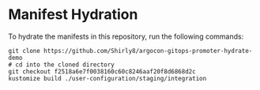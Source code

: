 # Manifest Hydration

To hydrate the manifests in this repository, run the following commands:

```shell
git clone https://github.com/Shirly8/argocon-gitops-promoter-hydrate-demo
# cd into the cloned directory
git checkout f2518a6e7f0038160c60c8246aaf20f8d6868d2c
kustomize build ./user-configuration/staging/integration
```

